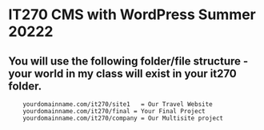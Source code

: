 # IT270 CMS with WordPress Summer 20222

## You will use the following folder/file structure - your world in my class will exist in your it270 folder.
        yourdomainname.com/it270/site1   = Our Travel Website
        yourdomainname.com/it270/final = Your Final Project
        yourdomainname.com/it270/company = Our Multisite project  
